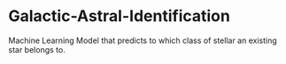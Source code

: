 # Galactic-Astral-Identification
Machine Learning Model that predicts to which class of stellar an existing star belongs to.
